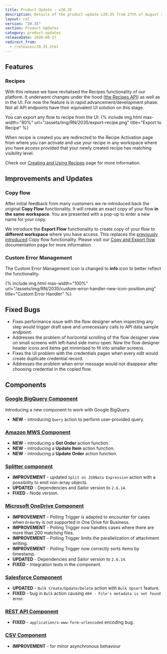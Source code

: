 ```yaml
---
title: Product Update - v20.35
description: Details of the product update v20.35 from 27th of August 2020.
layout: rel
version: "20.35"
section: Product Updates
category: product-updates
releaseDate: 2020-08-27
redirect_from:
  - /releases/20.35.html
---
```



## Features

### Recipes

With this release we have revitalised the Recipes functionality of our platform.
It underwent changes under the hood
([the Recipes API]({{site.data.tenant.apiDocsUri}}/v2#/recipes))
as well as in the UI. For now the feature is in rapid advancement/development phase.
Not all API endpoints have their equivalent UI solution on this stage.

You can export any flow to recipe from the UI:
{% include img.html max-width="80%" url="/assets/img/RN/2035/export-recipe.png" title="Export to Recipe" %}

When recipe is created you are redirected to the Recipe Activation page from where
you can activate and use your recipe in any workspace where you have access provided
that your newly created recipe has matching visibility level.

Check our [Creating and Using Recipes](/guides/creating-recipes) page for more
information.

## Improvements and Updates

### Copy flow

After initial feedback from many customers we re-introduced back the original **Copy Flow**
functionality. It will create an exact copy of your flow **in the same workspace**.
You are presented with a pop-up to enter a new name for your copy.

We introduce the **Export Flow** functionality to create copy of your flow to
**different workspace** where you have access. This replaces the [previously introduced](/releases/20/31#copy-flow-between-any-workspaces) Copy flow functionality. Please visit our [Copy and Export flow](/getting-started/copy-and-export-flow) documentation page for more information.

### Custom Error Management

The Custom Error Management icon is changed to **info** icon to better reflect the functionality.

{% include img.html max-width="100%" url="/assets/img/RN/2035/custom-error-handler-new-icon-position.png" title="Custom Error Handler" %}

## Fixed Bugs

*   Fixes performance issue with the flow designer when inspecting any step would trigger draft save and unnecessary calls to API data sample endpoint.
*   Addresses the problem of horizontal scrolling of the flow designer view on small screens with left-hand side menu open. Now the flow designer header icons and items get minimised to fit into smaller screens.
*   Fixes the UI problem with the credentials pages when every edit would create duplicate credential record.
*   Addresses the problem when error message would not disappear after choosing credential in the copied flow.

## Components

### [Google BigQuery Component](/components/google-bigquery/)

Introducing a new component to work with Google BigQuery.

*   **NEW** - introducing `Query` action to perform user-provided query.

### [Amazon MWS Component](/components/amazon-mws/)

*   **NEW** - introducing a **Get Order** action function.
*   **NEW** - introducing a **Update Item** action function.
*   **NEW** - introducing a **Update Order** action function.

### [Splitter component](/components/splitter/)

*   **IMPROVEMENT** - updated `Split on JSONata Expression` action with a possibility to emit non-array objects.
*   **UPDATED** - Dependencies and Sailor version to `2.6.14`.
*   **FIXED** - Node version.

### [Microsoft OneDrive Component](/components/onedrive/)

*   **IMPROVEMENT** - Polling Trigger is adapted to encounter for cases when `OrderBy` is not supported in One Drive for Business.
*   **IMPROVEMENT** - Polling Trigger now handles cases where there are more than 200 matching files.
*   **IMPROVEMENT** - Polling Trigger limits the parallelization of attachment writing.
*   **IMPROVEMENT** - Polling Trigger now correctly sorts items by timestamp.
*   **UPDATED** - Dependencies and Sailor version to `2.6.14`.
*   **FIXED** - Integration tests in the component.


### [Salesforce Component](/components/salesforce/)

*   **UPDATED** - `Bulk Create/Update/Delete` action with `Bulk Upsert` feature.
*   **FIXED** - bug in `Bulk` action causing `404 - File's metadata is not found` error.

### [REST API Component](/components/rest-api/)

*   **FIXED** - `application/x-www-form-urlencoded` encoding bug.

### [CSV Component](/components/csv/)

*   **IMPROVEMENT** - for minor asynchronous behaviour
